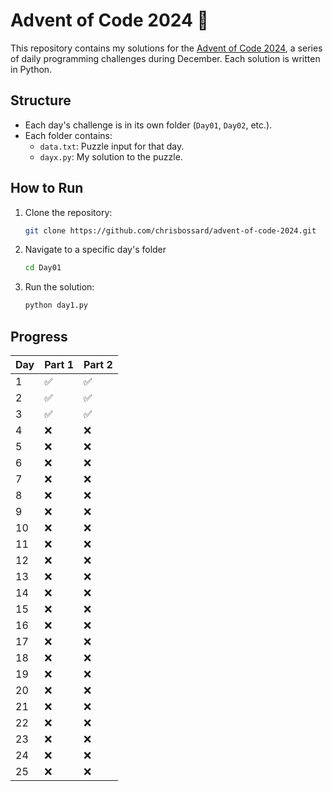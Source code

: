 # Advent of Code 2024 🎄

This repository contains my solutions for the [Advent of Code 2024](https://adventofcode.com/2024), a series of daily programming challenges during December. Each solution is written in Python.

## Structure
- Each day's challenge is in its own folder (`Day01`, `Day02`, etc.).
- Each folder contains:
  - `data.txt`: Puzzle input for that day.
  - `dayx.py`: My solution to the puzzle.

## How to Run
1. Clone the repository:
   ```bash
   git clone https://github.com/chrisbossard/advent-of-code-2024.git

2. Navigate to a specific day's folder
    ```bash 
    cd Day01

3. Run the solution:
    ```bash
    python day1.py

## Progress

| Day | Part 1 | Part 2 |
| --- | ------ | ------ |
| 1   | ✅     | ✅     |
| 2   | ✅     | ✅     |
| 3   | ✅     | ✅     |
| 4   | ❌     | ❌     |
| 5   | ❌     | ❌     |
| 6   | ❌     | ❌     |
| 7   | ❌     | ❌     |
| 8   | ❌     | ❌     |
| 9   | ❌     | ❌     |
| 10  | ❌     | ❌     |
| 11  | ❌     | ❌     |
| 12  | ❌     | ❌     |
| 13  | ❌     | ❌     |
| 14  | ❌     | ❌     |
| 15  | ❌     | ❌     |
| 16  | ❌     | ❌     |
| 17  | ❌     | ❌     |
| 18  | ❌     | ❌     |
| 19  | ❌     | ❌     |
| 20  | ❌     | ❌     |
| 21  | ❌     | ❌     |
| 22  | ❌     | ❌     |
| 23  | ❌     | ❌     |
| 24  | ❌     | ❌     |
| 25  | ❌     | ❌     |
